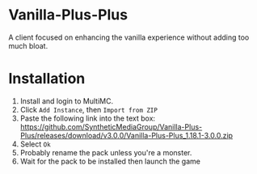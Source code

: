 # Vanilla-Plus-Plus
A client focused on enhancing the vanilla experience without adding too much bloat.


# Installation
1. Install and login to MultiMC.
2. Click `Add Instance`, then `Import from ZIP`
3. Paste the following link into the text box: https://github.com/SyntheticMediaGroup/Vanilla-Plus-Plus/releases/download/v3.0.0/Vanilla-Plus-Plus_1.18.1-3.0.0.zip
4. Select `Ok`
5. Probably rename the pack unless you're a monster.
6. Wait for the pack to be installed then launch the game
